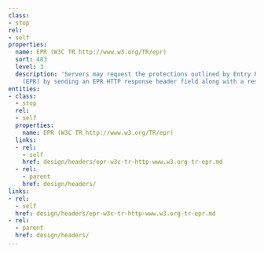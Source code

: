 ```yaml
---
class:
- stop
rel:
- self
properties:
  name: EPR (W3C TR http://www.w3.org/TR/epr)
  sort: 483
  level: 3
  description: 'Servers may request the protections outlined by Entry Point Regulation
    (EPR) by sending an EPR HTTP response header field along with a response. '
entities:
- class:
  - stop
  rel:
  - self
  properties:
    name: EPR (W3C TR http://www.w3.org/TR/epr)
  links:
  - rel:
    - self
    href: design/headers/epr-w3c-tr-http-www.w3.org-tr-epr.md
  - rel:
    - parent
    href: design/headers/
links:
- rel:
  - self
  href: design/headers/epr-w3c-tr-http-www.w3.org-tr-epr.md
- rel:
  - parent
  href: design/headers/
...
```

